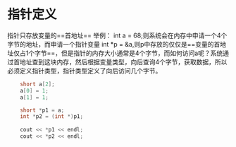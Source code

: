# 指针定义
指针只存放变量的==首地址==
举例：
int a = 68;则系统会在内存中申请一个4个字节的地址，而申请一个指针变量 int *p = &a,则p中存放的仅仅是==变量的首地址仅占1个字节==，但是指针的内存大小通常是4个字节，而如何访问a呢？系统通过首地址查到这块内存，然后根据变量类型，向后查询4个字节，获取数据，所以必须定义指针类型，指针类型定义了向后访问几个字节。
```C++
    short a[2];
    a[0] = 1;
    a[1] = 1;

    short *p1 = a;
    int *p2 = (int *)p1;
   
    cout << *p1 << endl;
    cout << *p2 << endl;

```